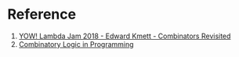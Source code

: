 # Reference

1. [YOW! Lambda Jam 2018 - Edward Kmett - Combinators Revisited](https://www.youtube.com/watch?v=zhj_tUMwTe0)
1. [Combinatory Logic in Programming](https://doc.lagout.org/science/0_Computer%20Science/2_Algorithms/Combinatory%20Logic%20in%20Programming.pdf)

